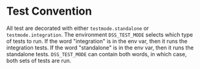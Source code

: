 # Test Convention

All test are decorated with either `testmode.standalone` or `testmode.integration`. The environment `DSS_TEST_MODE` selects which type of tests to run. If the word "integration" is in the env var, then it runs the integration tests. If the word "standalone" is in the env var, then it runs the standalone tests. `DSS_TEST_MODE` can contain both words, in which case, both sets of tests are run. 
